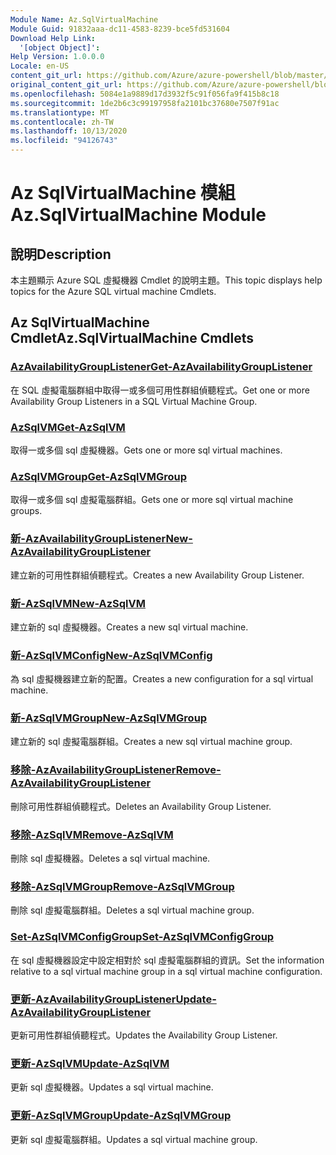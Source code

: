 ```yaml
---
Module Name: Az.SqlVirtualMachine
Module Guid: 91832aaa-dc11-4583-8239-bce5fd531604
Download Help Link:
  '[object Object]': 
Help Version: 1.0.0.0
Locale: en-US
content_git_url: https://github.com/Azure/azure-powershell/blob/master/src/SqlVirtualMachine/SqlVirtualMachine/help/Az.SqlVirtualMachine.md
original_content_git_url: https://github.com/Azure/azure-powershell/blob/master/src/SqlVirtualMachine/SqlVirtualMachine/help/Az.SqlVirtualMachine.md
ms.openlocfilehash: 5084e1a9889d17d3932f5c91f056fa9f415b8c18
ms.sourcegitcommit: 1de2b6c3c99197958fa2101bc37680e7507f91ac
ms.translationtype: MT
ms.contentlocale: zh-TW
ms.lasthandoff: 10/13/2020
ms.locfileid: "94126743"
---
```

# <span data-ttu-id="67ef3-101">Az SqlVirtualMachine 模組</span><span class="sxs-lookup"><span data-stu-id="67ef3-101">Az.SqlVirtualMachine Module</span></span>
## <span data-ttu-id="67ef3-102">說明</span><span class="sxs-lookup"><span data-stu-id="67ef3-102">Description</span></span>
<span data-ttu-id="67ef3-103">本主題顯示 Azure SQL 虛擬機器 Cmdlet 的說明主題。</span><span class="sxs-lookup"><span data-stu-id="67ef3-103">This topic displays help topics for the Azure SQL virtual machine Cmdlets.</span></span>

## <span data-ttu-id="67ef3-104">Az SqlVirtualMachine Cmdlet</span><span class="sxs-lookup"><span data-stu-id="67ef3-104">Az.SqlVirtualMachine Cmdlets</span></span>
### [<span data-ttu-id="67ef3-105">AzAvailabilityGroupListener</span><span class="sxs-lookup"><span data-stu-id="67ef3-105">Get-AzAvailabilityGroupListener</span></span>](Get-AzAvailabilityGroupListener.md)
<span data-ttu-id="67ef3-106">在 SQL 虛擬電腦群組中取得一或多個可用性群組偵聽程式。</span><span class="sxs-lookup"><span data-stu-id="67ef3-106">Get one or more Availability Group Listeners in a SQL Virtual Machine Group.</span></span>

### [<span data-ttu-id="67ef3-107">AzSqlVM</span><span class="sxs-lookup"><span data-stu-id="67ef3-107">Get-AzSqlVM</span></span>](Get-AzSqlVM.md)
<span data-ttu-id="67ef3-108">取得一或多個 sql 虛擬機器。</span><span class="sxs-lookup"><span data-stu-id="67ef3-108">Gets one or more sql virtual machines.</span></span>

### [<span data-ttu-id="67ef3-109">AzSqlVMGroup</span><span class="sxs-lookup"><span data-stu-id="67ef3-109">Get-AzSqlVMGroup</span></span>](Get-AzSqlVMGroup.md)
<span data-ttu-id="67ef3-110">取得一或多個 sql 虛擬電腦群組。</span><span class="sxs-lookup"><span data-stu-id="67ef3-110">Gets one or more sql virtual machine groups.</span></span>

### [<span data-ttu-id="67ef3-111">新-AzAvailabilityGroupListener</span><span class="sxs-lookup"><span data-stu-id="67ef3-111">New-AzAvailabilityGroupListener</span></span>](New-AzAvailabilityGroupListener.md)
<span data-ttu-id="67ef3-112">建立新的可用性群組偵聽程式。</span><span class="sxs-lookup"><span data-stu-id="67ef3-112">Creates a new Availability Group Listener.</span></span>

### [<span data-ttu-id="67ef3-113">新-AzSqlVM</span><span class="sxs-lookup"><span data-stu-id="67ef3-113">New-AzSqlVM</span></span>](New-AzSqlVM.md)
<span data-ttu-id="67ef3-114">建立新的 sql 虛擬機器。</span><span class="sxs-lookup"><span data-stu-id="67ef3-114">Creates a new sql virtual machine.</span></span>

### [<span data-ttu-id="67ef3-115">新-AzSqlVMConfig</span><span class="sxs-lookup"><span data-stu-id="67ef3-115">New-AzSqlVMConfig</span></span>](New-AzSqlVMConfig.md)
<span data-ttu-id="67ef3-116">為 sql 虛擬機器建立新的配置。</span><span class="sxs-lookup"><span data-stu-id="67ef3-116">Creates a new configuration for a sql virtual machine.</span></span>

### [<span data-ttu-id="67ef3-117">新-AzSqlVMGroup</span><span class="sxs-lookup"><span data-stu-id="67ef3-117">New-AzSqlVMGroup</span></span>](New-AzSqlVMGroup.md)
<span data-ttu-id="67ef3-118">建立新的 sql 虛擬電腦群組。</span><span class="sxs-lookup"><span data-stu-id="67ef3-118">Creates a new sql virtual machine group.</span></span>

### [<span data-ttu-id="67ef3-119">移除-AzAvailabilityGroupListener</span><span class="sxs-lookup"><span data-stu-id="67ef3-119">Remove-AzAvailabilityGroupListener</span></span>](Remove-AzAvailabilityGroupListener.md)
<span data-ttu-id="67ef3-120">刪除可用性群組偵聽程式。</span><span class="sxs-lookup"><span data-stu-id="67ef3-120">Deletes an Availability Group Listener.</span></span>

### [<span data-ttu-id="67ef3-121">移除-AzSqlVM</span><span class="sxs-lookup"><span data-stu-id="67ef3-121">Remove-AzSqlVM</span></span>](Remove-AzSqlVM.md)
<span data-ttu-id="67ef3-122">刪除 sql 虛擬機器。</span><span class="sxs-lookup"><span data-stu-id="67ef3-122">Deletes a sql virtual machine.</span></span>

### [<span data-ttu-id="67ef3-123">移除-AzSqlVMGroup</span><span class="sxs-lookup"><span data-stu-id="67ef3-123">Remove-AzSqlVMGroup</span></span>](Remove-AzSqlVMGroup.md)
<span data-ttu-id="67ef3-124">刪除 sql 虛擬電腦群組。</span><span class="sxs-lookup"><span data-stu-id="67ef3-124">Deletes a sql virtual machine group.</span></span>

### [<span data-ttu-id="67ef3-125">Set-AzSqlVMConfigGroup</span><span class="sxs-lookup"><span data-stu-id="67ef3-125">Set-AzSqlVMConfigGroup</span></span>](Set-AzSqlVMConfigGroup.md)
<span data-ttu-id="67ef3-126">在 sql 虛擬機器設定中設定相對於 sql 虛擬電腦群組的資訊。</span><span class="sxs-lookup"><span data-stu-id="67ef3-126">Set the information relative to a sql virtual machine group in a sql virtual machine configuration.</span></span>

### [<span data-ttu-id="67ef3-127">更新-AzAvailabilityGroupListener</span><span class="sxs-lookup"><span data-stu-id="67ef3-127">Update-AzAvailabilityGroupListener</span></span>](Update-AzAvailabilityGroupListener.md)
<span data-ttu-id="67ef3-128">更新可用性群組偵聽程式。</span><span class="sxs-lookup"><span data-stu-id="67ef3-128">Updates the Availability Group Listener.</span></span>

### [<span data-ttu-id="67ef3-129">更新-AzSqlVM</span><span class="sxs-lookup"><span data-stu-id="67ef3-129">Update-AzSqlVM</span></span>](Update-AzSqlVM.md)
<span data-ttu-id="67ef3-130">更新 sql 虛擬機器。</span><span class="sxs-lookup"><span data-stu-id="67ef3-130">Updates a sql virtual machine.</span></span>

### [<span data-ttu-id="67ef3-131">更新-AzSqlVMGroup</span><span class="sxs-lookup"><span data-stu-id="67ef3-131">Update-AzSqlVMGroup</span></span>](Update-AzSqlVMGroup.md)
<span data-ttu-id="67ef3-132">更新 sql 虛擬電腦群組。</span><span class="sxs-lookup"><span data-stu-id="67ef3-132">Updates a sql virtual machine group.</span></span>

